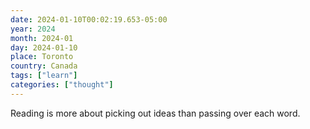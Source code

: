 ```yaml
---
date: 2024-01-10T00:02:19.653-05:00
year: 2024
month: 2024-01
day: 2024-01-10
place: Toronto
country: Canada
tags: ["learn"]
categories: ["thought"]
---
```

Reading is more about picking out ideas than passing over each word.
